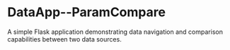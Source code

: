 # DataApp--ParamCompare
A simple Flask application demonstrating data navigation and comparison capabilities between two data sources.
